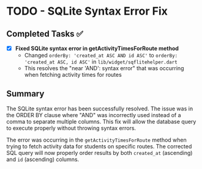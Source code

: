 # TODO - SQLite Syntax Error Fix

## Completed Tasks ✅
- [x] **Fixed SQLite syntax error in getActivityTimesForRoute method**
  - Changed `orderBy: 'created_at ASC AND id ASC'` to `orderBy: 'created_at ASC, id ASC'` in `lib/widget/sqflitehelper.dart`
  - This resolves the "near 'AND': syntax error" that was occurring when fetching activity times for routes

## Summary
The SQLite syntax error has been successfully resolved. The issue was in the ORDER BY clause where "AND" was incorrectly used instead of a comma to separate multiple columns. This fix will allow the database query to execute properly without throwing syntax errors.

The error was occurring in the `getActivityTimesForRoute` method when trying to fetch activity data for students on specific routes. The corrected SQL query will now properly order results by both `created_at` (ascending) and `id` (ascending) columns.
